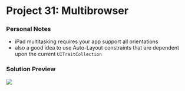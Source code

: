 # Project 31: Multibrowser

### Personal Notes
- iPad multitasking requires your app support all orientations
- also a good idea to use Auto-Layout constraints that are dependent upon the current `UITraitCollection`

### Solution Preview
<img src="https://user-images.githubusercontent.com/4438390/82621691-d3001e00-9ba9-11ea-814e-121418fd4b37.png">
